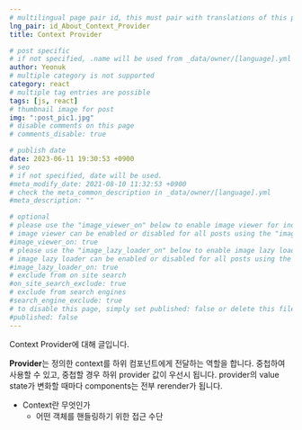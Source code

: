 ```yaml
---
# multilingual page pair id, this must pair with translations of this page. (This name must be unique)
lng_pair: id_About_Context_Provider
title: Context Provider

# post specific
# if not specified, .name will be used from _data/owner/[language].yml
author: Yeonuk
# multiple category is not supported
category: react
# multiple tag entries are possible
tags: [js, react]
# thumbnail image for post
img: ":post_pic1.jpg"
# disable comments on this page
# comments_disable: true

# publish date
date: 2023-06-11 19:30:53 +0900
# seo
# if not specified, date will be used.
#meta_modify_date: 2021-08-10 11:32:53 +0900
# check the meta_common_description in _data/owner/[language].yml
#meta_description: ""

# optional
# please use the "image_viewer_on" below to enable image viewer for individual pages or posts (_posts/ or [language]/_posts folders).
# image viewer can be enabled or disabled for all posts using the "image_viewer_posts: true" setting in _data/conf/main.yml.
#image_viewer_on: true
# please use the "image_lazy_loader_on" below to enable image lazy loader for individual pages or posts (_posts/ or [language]/_posts folders).
# image lazy loader can be enabled or disabled for all posts using the "image_lazy_loader_posts: true" setting in _data/conf/main.yml.
#image_lazy_loader_on: true
# exclude from on site search
#on_site_search_exclude: true
# exclude from search engines
#search_engine_exclude: true
# to disable this page, simply set published: false or delete this file
#published: false
---
```


<!-- outline-start -->

Context Provider에 대해 글입니다.

<!-- outline-end -->

**Provider**는 정의한 context를 하위 컴포넌트에게 전달하는 역할을 합니다.
중첩하여 사용할 수 있고, 중첩할 경우 하위 provider 값이 우선시 됩니다.
provider의 value state가 변화할 때마다 components는 전부 rerender가 됩니다.

- Context란 무엇인가
  - 어떤 객체를 핸들링하기 위한 접근 수단
